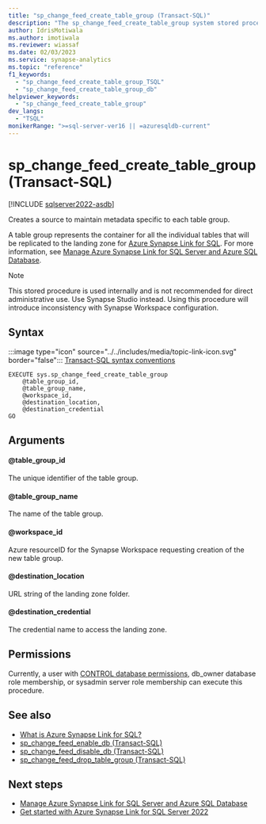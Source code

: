 ```yaml
---
title: "sp_change_feed_create_table_group (Transact-SQL)"
description: "The sp_change_feed_create_table_group system stored procedure enables the creation of new change feed table group within the current database"
author: IdrisMotiwala
ms.author: imotiwala
ms.reviewer: wiassaf
ms.date: 02/03/2023
ms.service: synapse-analytics
ms.topic: "reference"
f1_keywords:
  - "sp_change_feed_create_table_group_TSQL"
  - "sp_change_feed_create_table_group_db"
helpviewer_keywords:
  - "sp_change_feed_create_table_group"
dev_langs:
  - "TSQL"
monikerRange: ">=sql-server-ver16 || =azuresqldb-current"
---
```

# sp_change_feed_create_table_group (Transact-SQL)
[!INCLUDE [sqlserver2022-asdb](../../includes/applies-to-version/sqlserver2022-asdb.md)]

Creates a source to maintain metadata specific to each table group. 

A table group represents the container for all the individual tables that will be replicated to the landing zone for [Azure Synapse Link for SQL](/azure/synapse-analytics/synapse-link/sql-synapse-link-overview). For more information, see [Manage Azure Synapse Link for SQL Server and Azure SQL Database](../../sql-server/synapse-link/synapse-link-sql-server-change-feed-manage.md).

> [!NOTE]
> This stored procedure is used internally and is not recommended for direct administrative use. Use Synapse Studio instead. Using this procedure will introduce inconsistency with Synapse Workspace configuration.

## Syntax  
   
 :::image type="icon" source="../../includes/media/topic-link-icon.svg" border="false"::: [Transact-SQL syntax conventions](../../t-sql/language-elements/transact-sql-syntax-conventions-transact-sql.md)  
  
```syntaxsql  
EXECUTE sys.sp_change_feed_create_table_group
    @table_group_id,
    @table_group_name,
    @workspace_id,
    @destination_location,
    @destination_credential
GO
```  

## Arguments  

#### @table_group_id

The unique identifier of the table group.

#### @table_group_name

The name of the table group.

#### @workspace_id

Azure resourceID for the Synapse Workspace requesting creation of the new table group.

#### @destination_location

URL string of the landing zone folder.

#### @destination_credential

The credential name to access the landing zone.

## Permissions  

  Currently, a user with [CONTROL database permissions](../security/permissions-database-engine.md), db_owner database role membership, or sysadmin server role membership can execute this procedure. 

## See also  

- [What is Azure Synapse Link for SQL?](/azure/synapse-analytics/synapse-link/sql-synapse-link-overview)
- [sp_change_feed_enable_db (Transact-SQL)](sp-change-feed-enable-db.md)
- [sp_change_feed_disable_db (Transact-SQL)](sp-change-feed-disable-db.md)
- [sp_change_feed_drop_table_group (Transact-SQL)](sp-change-feed-drop-table-group.md)

## Next steps

- [Manage Azure Synapse Link for SQL Server and Azure SQL Database](../../sql-server/synapse-link/synapse-link-sql-server-change-feed-manage.md)
- [Get started with Azure Synapse Link for SQL Server 2022](/azure/synapse-analytics/synapse-link/connect-synapse-link-sql-server-2022)
